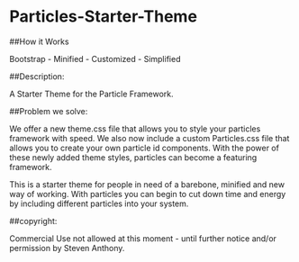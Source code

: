 # Particles-Starter-Theme

##How it Works

Bootstrap - Minified - Customized - Simplified 

##Description: 

A Starter Theme for the Particle Framework. 


##Problem we solve:   

We offer a new theme.css file that allows you to style your particles framework with speed. We also now include a custom Particles.css file that allows you to create your own particle id components. With the power of these newly added theme styles, particles can become a featuring framework. 

This is a starter theme for people in need of a barebone, minified and new way of working. With particles you can begin to cut down time and energy by including different particles into your system. 

##copyright: 

Commercial Use not allowed at this moment - until further notice and/or permission by Steven Anthony.   
